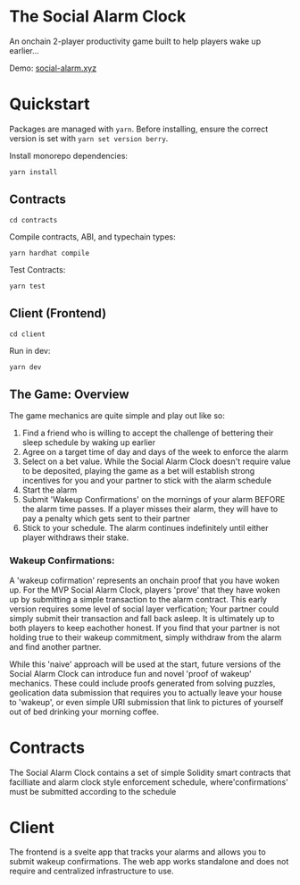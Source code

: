 # The Social Alarm Clock

An onchain 2-player productivity game built to help players wake up earlier...

Demo: [social-alarm.xyz](https://social-alarm.xyz/)

# Quickstart

Packages are managed with `yarn`. Before installing, ensure the correct version is set with `yarn set version berry`.

Install monorepo dependencies:

```
yarn install
```

## Contracts

`cd contracts`

Compile contracts, ABI, and typechain types:

```
yarn hardhat compile
```

Test Contracts:

```
yarn test
```

## Client (Frontend)

`cd client`

Run in dev:

```
yarn dev
```

## The Game: Overview

The game mechanics are quite simple and play out like so:

1. Find a friend who is willing to accept the challenge of bettering their sleep schedule by waking up earlier
2. Agree on a target time of day and days of the week to enforce the alarm
3. Select on a bet value. While the Social Alarm Clock doesn't require value to be deposited, playing the game as a bet will establish strong incentives for you and your partner to stick with the alarm schedule
4. Start the alarm
5. Submit 'Wakeup Confirmations' on the mornings of your alarm BEFORE the alarm time passes. If a player misses their alarm, they will have to pay a penalty which gets sent to their partner
6. Stick to your schedule. The alarm continues indefinitely until either player withdraws their stake.

### Wakeup Confirmations:

A 'wakeup cofirmation' represents an onchain proof that you have woken up. For the MVP Social Alarm Clock, players 'prove' that they have woken up by submitting a simple transaction to the alarm contract. This early version requires some level of social layer verfication; Your partner could simply submit their transaction and fall back asleep. It is ultimately up to both players to keep eachother honest. If you find that your partner is not holding true to their wakeup commitment, simply withdraw from the alarm and find another partner.

While this 'naive' approach will be used at the start, future versions of the Social Alarm Clock can introduce fun and novel 'proof of wakeup' mechanics. These could include proofs generated from solving puzzles, geolication data submission that requires you to actually leave your house to 'wakeup', or even simple URI submission that link to pictures of yourself out of bed drinking your morning coffee.

# Contracts

The Social Alarm Clock contains a set of simple Solidity smart contracts that facilliate and alarm clock style enforcement schedule, where'confirmations' must be submitted according to the schedule

# Client

The frontend is a svelte app that tracks your alarms and allows you to submit wakeup confirmations. The web app works standalone and does not require and centralized infrastructure to use.
